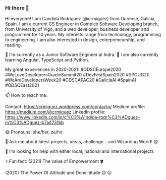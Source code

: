 ### Hi there 👋

Hi everyone! I am Candida Rodriguez (@crmiguez) from Ourense, Galicia, Spain. I am a current CS Engineer in Complex Software Developing branch, from University of Vigo, and a web developer, business developer and programmer for 10 years. My interests range from technology, programming to engineering. I am also interested in design, entrepreneurship, and reading.

🔭 I’m currently as a Junior Software Engineer at Indra. 🌱 I am also currently learning Angular, TypeScript and Python.

My great experiences in 2020-2021: #ODSCEurope2020 #WeLoveDevelopersOracleSummit20 #DevFestSpain2020 #SPOUG20 #WeAreDevelopersWeek20 #ODSCAPAC20 #GaliciaAI #SpainAI #ODSCEast2021

📫 How to reach me: 

Contact: https://crmiguez.wordpress.com/contacto/
Medium profile: https://medium.com/@crmiguez
LinkedIn profile: https://www.linkedin.com/in/c%C3%A1ndida-rodr%C3%ADguez-m%C3%ADguez-b7a4731bb

😄 Pronouns: she/her, ze/hir

💬 Ask me about latest projects, ideas, challenge... and Wizarding World! :smile:

🤔 I’m looking for help with either local, national and international projects

⚡ Fun fact:
(2021) The value of Empowerment 🍀

(2020) The Power Of Attitude and Done-titude :wink: :wink:

